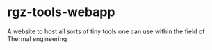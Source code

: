 # rgz-tools-webapp
A website to host all sorts of tiny tools one can use within the field of Thermal engineering
